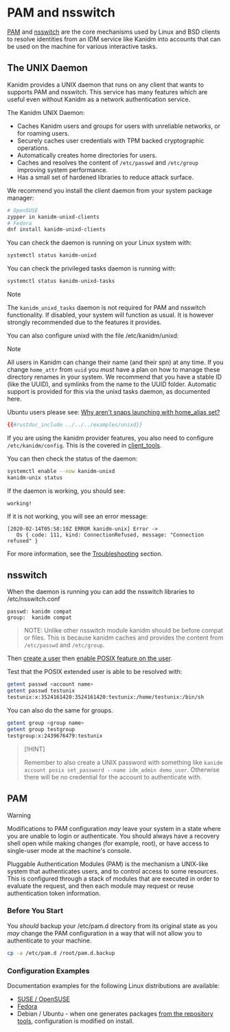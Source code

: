 # PAM and nsswitch

[PAM](http://linux-pam.org) and [nsswitch](https://en.wikipedia.org/wiki/Name_Service_Switch) are
the core mechanisms used by Linux and BSD clients to resolve identities from an IDM service like
Kanidm into accounts that can be used on the machine for various interactive tasks.

## The UNIX Daemon

Kanidm provides a UNIX daemon that runs on any client that wants to supports PAM and nsswitch. This
service has many features which are useful even without Kanidm as a network authentication service.

The Kanidm UNIX Daemon:

* Caches Kanidm users and groups for users with unreliable networks, or for roaming users.
* Securely caches user credentials with TPM backed cryptographic operations.
* Automatically creates home directories for users.
* Caches and resolves the content of `/etc/passwd` and `/etc/group` improving system performance.
* Has a small set of hardened libraries to reduce attack surface.

We recommend you install the client daemon from your system package manager:

```bash
# OpenSUSE
zypper in kanidm-unixd-clients
# Fedora
dnf install kanidm-unixd-clients
```

You can check the daemon is running on your Linux system with:

```bash
systemctl status kanidm-unixd
```

You can check the privileged tasks daemon is running with:

```bash
systemctl status kanidm-unixd-tasks
```

> [!NOTE]
>
> The `kanidm_unixd_tasks` daemon is not required for PAM and nsswitch functionality. If disabled,
> your system will function as usual. It is however strongly recommended due to the features it
> provides.


You can also configure unixd with the file /etc/kanidm/unixd:

> [!NOTE]
>
> All users in Kanidm can change their name (and their spn) at any time. If you change `home_attr`
> from `uuid` you _must_ have a plan on how to manage these directory renames in your system. We
> recommend that you have a stable ID (like the UUID), and symlinks from the name to the UUID
> folder. Automatic support is provided for this via the unixd tasks daemon, as documented here.
>
> Ubuntu users please see:
> [Why aren't snaps launching with home_alias set?](../frequently_asked_questions.md#why-arent-snaps-launching-with-home_alias-set)

```toml
{{#rustdoc_include ../../../examples/unixd}}
```

If you are using the kanidm provider features, you also need to configure
`/etc/kanidm/config`. This is the covered in [client_tools](../client_tools.md#kanidm-configuration).

You can then check the status of the daemon:

```bash
systemctl enable --now kanidm-unixd
kanidm-unix status
```

If the daemon is working, you should see:

```text
working!
```

If it is not working, you will see an error message:

```text
[2020-02-14T05:58:10Z ERROR kanidm-unix] Error ->
   Os { code: 111, kind: ConnectionRefused, message: "Connection refused" }
```

For more information, see the [Troubleshooting](pam_and_nsswitch/troubleshooting.md) section.

## nsswitch

When the daemon is running you can add the nsswitch libraries to /etc/nsswitch.conf

```text
passwd: kanidm compat
group:  kanidm compat
```

> NOTE: Unlike other nsswitch module kanidm should be before compat or files. This is because
> kanidm caches and provides the content from `/etc/passwd` and `/etc/group`.

Then [create a user](../accounts/intro.md) then
[enable POSIX feature on the user](../accounts/posix_accounts_and_groups.md#enabling-posix-attributes-on-accounts).

Test that the POSIX extended user is able to be resolved with:

```bash
getent passwd <account name>
getent passwd testunix
testunix:x:3524161420:3524161420:testunix:/home/testunix:/bin/sh
```

You can also do the same for groups.

```bash
getent group <group name>
getent group testgroup
testgroup:x:2439676479:testunix
```

> [!HINT]
>
> Remember to also create a UNIX password with something like
> `kanidm account posix set_password --name idm_admin demo_user`. Otherwise there will be no
> credential for the account to authenticate with.

## PAM

> [!WARNING]
>
> Modifications to PAM configuration _may_ leave your system in a state where you are unable to
> login or authenticate. You should always have a recovery shell open while making changes (for
> example, root), or have access to single-user mode at the machine's console.

Pluggable Authentication Modules (PAM) is the mechanism a UNIX-like system that authenticates users,
and to control access to some resources. This is configured through a stack of modules that are
executed in order to evaluate the request, and then each module may request or reuse authentication
token information.

### Before You Start

You _should_ backup your /etc/pam.d directory from its original state as you _may_ change the PAM
configuration in a way that will not allow you to authenticate to your machine.

```bash
cp -a /etc/pam.d /root/pam.d.backup
```

### Configuration Examples

Documentation examples for the following Linux distributions are available:

- [SUSE / OpenSUSE](pam_and_nsswitch/suse.md)
- [Fedora](pam_and_nsswitch/fedora.md)
- Debian / Ubuntu - when one generates packages
  [from the repository tools](https://github.com/kanidm/kanidm/tree/master/platform/debian),
  configuration is modified on install.

